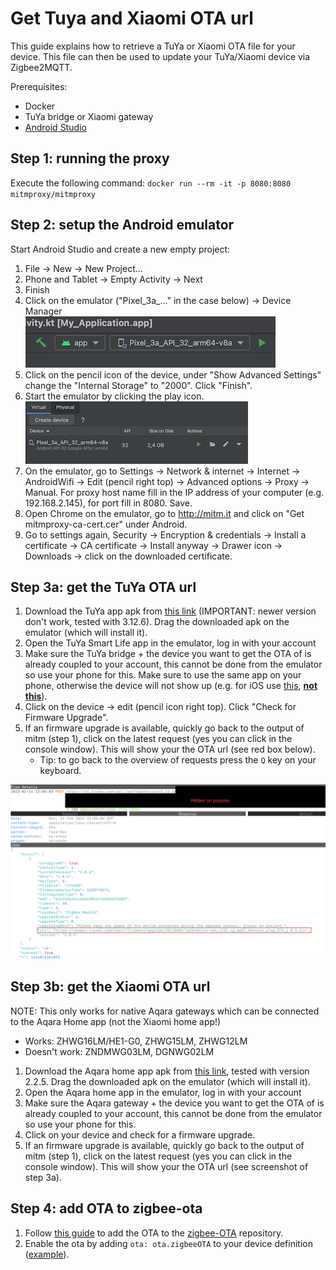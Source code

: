 
# Get Tuya and Xiaomi OTA url
This guide explains how to retrieve a TuYa or Xiaomi OTA file for your device. This file can then be used to update your TuYa/Xiaomi device via Zigbee2MQTT.

Prerequisites:
- Docker
- TuYa bridge or Xiaomi gateway
- [Android Studio](https://developer.android.com/studio)

## Step 1: running the proxy
Execute the following command: `docker run --rm -it -p 8080:8080 mitmproxy/mitmproxy`

## Step 2: setup the Android emulator
Start Android Studio and create a new empty project:
1. File -> New -> New Project...
1. Phone and Tablet -> Empty Activity -> Next
1. Finish
1. Click on the emulator ("Pixel_3a_..." in the case below) -> Device Manager <br/> ![](../../images/android_studio_run.png)
1. Click on the pencil icon of the device, under "Show Advanced Settings" change the "Internal Storage" to "2000". Click "Finish".
1. Start the emulator by clicking the play icon. <br/> ![](../../images/android_studio_adv.png)
1. On the emulator, go to Settings -> Network & internet -> Internet -> AndroidWifi -> Edit (pencil right top) -> Advanced options -> Proxy -> Manual. For proxy host name fill in the IP address of your computer (e.g. 192.168.2.145), for port fill in 8080. Save.
1. Open Chrome on the emulator, go to http://mitm.it and click on "Get mitmproxy-ca-cert.cer" under Android.
1. Go to settings again, Security -> Encryption & credentials -> Install a certificate -> CA certificate -> Install anyway -> Drawer icon -> Downloads -> click on the downloaded certificate.

## Step 3a: get the TuYa OTA url
1. Download the TuYa app apk from [this link](https://aapks.com/download.php?dl=48267761) (IMPORTANT: newer version don't work, tested with 3.12.6). Drag the downloaded apk on the emulator (which will install it).
1. Open the TuYa Smart Life app in the emulator, log in with your account
1. Make sure the TuYa bridge + the device you want to get the OTA of is already coupled to your account, this cannot be done from the emulator so use your phone for this. Make sure to use the same app on your phone, otherwise the device will not show up (e.g. for iOS use [this](https://apps.apple.com/nl/app/smart-life-smart-living/id1115101477), [**not this**](https://apps.apple.com/nl/app/tuya-smart/id1034649547)).
1. Click on the device -> edit (pencil icon right top). Click "Check for Firmware Upgrade".
1. If an firmware upgrade is available, quickly go back to the output of mitm (step 1), click on the latest request (yes you can click in the console window). This will show your the OTA url (see red box below).
    - Tip: to go back to the overview of requests press the `Q` key on your keyboard.

![](../../images/tuya_ota.png)

## Step 3b: get the Xiaomi OTA url
NOTE: This only works for native Aqara gateways which can be connected to the Aqara Home app (not the Xiaomi home app!)
- Works: ZHWG16LM/HE1-G0, ZHWG15LM, ZHWG12LM
- Doesn't work: ZNDMWG03LM, DGNWG02LM

1. Download the Aqara home app apk from [this link](https://apkpure.com/nl/aqara-home/com.lumiunited.aqarahome), tested with version 2.2.5. Drag the downloaded apk on the emulator (which will install it).
1. Open the Aqara home app in the emulator, log in with your account
1. Make sure the Aqara gateway + the device you want to get the OTA of is already coupled to your account, this cannot be done from the emulator so use your phone for this.
1. Click on your device and check for a firmware upgrade.
1. If an firmware upgrade is available, quickly go back to the output of mitm (step 1), click on the latest request (yes you can click in the console window). This will show your the OTA url (see screenshot of step 3a).

## Step 4: add OTA to zigbee-ota
1. Follow [this guide](https://github.com/koenkk/zigbee-ota#adding-new-and-updating-existing-ota-files) to add the OTA to the [zigbee-OTA](https://github.com/koenkk/zigbee-ota) repository. 
1. Enable the ota by adding `ota: ota.zigbeeOTA` to your device definition ([example](https://github.com/Koenkk/zigbee-herdsman-converters/blob/3e45f8f13b419ea8ce33fb3d30b11f5ac1bdec08/devices/tuya.js#L1172)).
